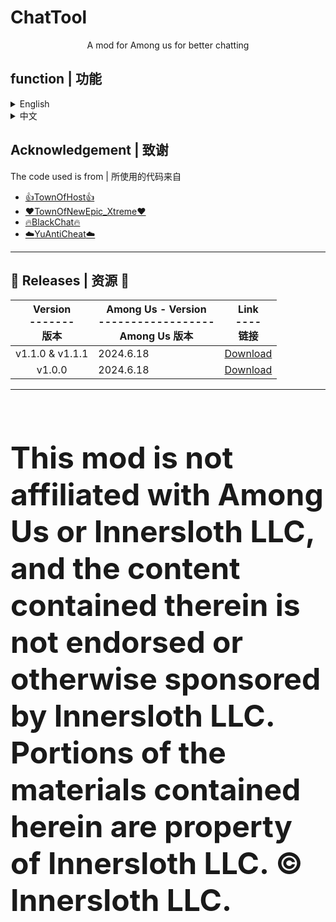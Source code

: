 # ChatTool
<p align="center" dir="auto">
A mod for Among us for better chatting
</p>
<h2> function | 功能</h2>
<details>
        <summary>English</summary>
  <h3>key</h3>

  + Ctrl + C --- Copy
  + Ctrl + V --- Paste
  + Ctrl + X --- Cut

  <h3>Other</h3>

  + Click "↑" or "↓" to get the historical message
  + The number of letters that can be entered becomes 10000 (due to Among Us' Anti cheat, messages that exceed 100 characters cannot be sent where Among Us are not allowed.)
  + Translucent message background

</details>
<details>
        <summary>中文</summary>
  <h3>快捷键</h3>

  + Ctrl + C --- 复制
  + Ctrl + V --- 粘贴
  + Ctrl + X --- 剪切

  <h3>其它</h3>

  + 使用 "↑" 或者 "↓" 以获取历史消息
  + 可输入的字数达到10000（但不能在树懒反作弊"罩着"的地方发送超过100个，否则直接给你踢了:) ）
  + 将消息背景换为半透明
</details>

<h2>Acknowledgement | 致谢</h2>
<p>The code used is from | 所使用的代码来自

+ [:+1:TownOfHost:+1:](https://github.com/tukasa0001/TownOfHost)
+ [:heart:TownOfNewEpic_Xtreme:heart:](https://github.com/XtremeWave/TownOfNewEpic_Xtreme)
+ [:fire:BlackChat:fire:](https://gitlab.com/yu9522124/BlackChat)
+ [:cloud:YuAntiCheat:cloud:](https://github.com/Night-Gua/YuAntiCheat)

</p>

---
## 🎁 Releases | 资源 🎁 
| Version<br>-------<br>版本| Among Us - Version<br>------------------<br>Among Us 版本 | Link<br>----<br>链接 |
|:---:|-------------|-----------------|
| v1.1.0 & v1.1.1 | 2024.6.18 | [Download](https://github.com/miaoice/ChatTool/releases/tag/v1.1.0%26v1.1.1) |
| v1.0.0 | 2024.6.18 | [Download](https://github.com/miaoice/ChatTool/releases/tag/v1.0.0) |
---

<br>
<font size=150%><b><p>This mod is not affiliated with Among Us or Innersloth LLC, and the content contained therein is not endorsed or otherwise sponsored by Innersloth LLC. Portions of the materials contained herein are property of Innersloth LLC. © Innersloth LLC.</p></b></font>

